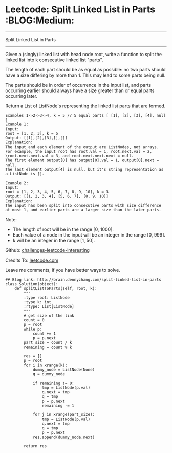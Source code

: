 # Leetcode: Split Linked List in Parts     :BLOG:Medium:


---

Split Linked List in Parts  

---

Given a (singly) linked list with head node root, write a function to split the linked list into k consecutive linked list "parts".  

The length of each part should be as equal as possible: no two parts should have a size differing by more than 1. This may lead to some parts being null.  

The parts should be in order of occurrence in the input list, and parts occurring earlier should always have a size greater than or equal parts occurring later.  

Return a List of ListNode's representing the linked list parts that are formed.  

    Examples 1->2->3->4, k = 5 // 5 equal parts [ [1], [2], [3], [4], null ]
    Example 1:
    Input: 
    root = [1, 2, 3], k = 5
    Output: [[1],[2],[3],[],[]]
    Explanation:
    The input and each element of the output are ListNodes, not arrays.
    For example, the input root has root.val = 1, root.next.val = 2, \root.next.next.val = 3, and root.next.next.next = null.
    The first element output[0] has output[0].val = 1, output[0].next = null.
    The last element output[4] is null, but it's string representation as a ListNode is [].

    Example 2:
    Input: 
    root = [1, 2, 3, 4, 5, 6, 7, 8, 9, 10], k = 3
    Output: [[1, 2, 3, 4], [5, 6, 7], [8, 9, 10]]
    Explanation:
    The input has been split into consecutive parts with size difference at most 1, and earlier parts are a larger size than the later parts.

Note:  

-   The length of root will be in the range [0, 1000].
-   Each value of a node in the input will be an integer in the range [0, 999].
-   k will be an integer in the range [1, 50].

Github: [challenges-leetcode-interesting](https://github.com/DennyZhang/challenges-leetcode-interesting/tree/master/split-linked-list-in-parts)  

Credits To: [leetcode.com](https://leetcode.com/problems/split-linked-list-in-parts/description/)  

Leave me comments, if you have better ways to solve.  

    ## Blog link: http://brain.dennyzhang.com/split-linked-list-in-parts
    class Solution(object):
        def splitListToParts(self, root, k):
            """
            :type root: ListNode
            :type k: int
            :rtype: List[ListNode]
            """
            # get size of the link
            count = 0
            p = root
            while p:
                count += 1
                p = p.next
            part_size = count / k
            remaining = count % k
    
            res = []
            p = root
            for i in xrange(k):
                dummy_node = ListNode(None)
                q = dummy_node
    
                if remaining != 0:
                    tmp = ListNode(p.val)
                    q.next = tmp
                    q = tmp
                    p = p.next
                    remaining -= 1
    
                for j in xrange(part_size):
                    tmp = ListNode(p.val)
                    q.next = tmp
                    q = tmp
                    p = p.next
                res.append(dummy_node.next)
    
            return res